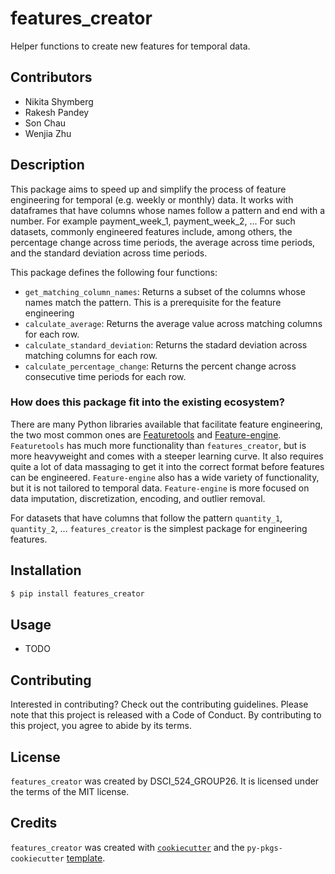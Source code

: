 # features_creator

Helper functions to create new features for temporal data.

## Contributors

- Nikita Shymberg
- Rakesh Pandey
- Son Chau
- Wenjia Zhu

## Description

This package aims to speed up and simplify the process of feature engineering for temporal (e.g. weekly or monthly) data.
It works with dataframes that have columns whose names follow a pattern and end with a number. For example payment_week_1, payment_week_2, ...
For such datasets, commonly engineered features include, among others, the percentage change across time periods, the average across time periods, and the standard deviation across time periods.

This package defines the following four functions:

- `get_matching_column_names`: Returns a subset of the columns whose names match the pattern. This is a prerequisite for the feature engineering
- `calculate_average`: Returns the average value across matching columns for each row.
- `calculate_standard_deviation`: Returns the stadard deviation across matching columns for each row.
- `calculate_percentage_change`: Returns the percent change across consecutive time periods for each row.

### How does this package fit into the existing ecosystem?

There are many Python libraries available that facilitate feature engineering,
the two most common ones are [Featuretools](https://www.featuretools.com/) and [Feature-engine](https://feature-engine.readthedocs.io/en/1.2.x/).
`Featuretools` has much more functionality than `features_creator`, but is more heavyweight and comes with a steeper learning curve.
It also requires quite a lot of data massaging to get it into the correct format before features can be engineered.
`Feature-engine` also has a wide variety of functionality, but it is not tailored to temporal data.
`Feature-engine` is more focused on data imputation, discretization, encoding, and outlier removal.

For datasets that have columns that follow the pattern `quantity_1`, `quantity_2`, ... `features_creator` is the simplest package for engineering features.

## Installation

```bash
$ pip install features_creator
```

## Usage

- TODO

## Contributing

Interested in contributing? Check out the contributing guidelines. Please note that this project is released with a Code of Conduct. By contributing to this project, you agree to abide by its terms.

## License

`features_creator` was created by DSCI_524_GROUP26. It is licensed under the terms of the MIT license.

## Credits

`features_creator` was created with [`cookiecutter`](https://cookiecutter.readthedocs.io/en/latest/) and the `py-pkgs-cookiecutter` [template](https://github.com/py-pkgs/py-pkgs-cookiecutter).
